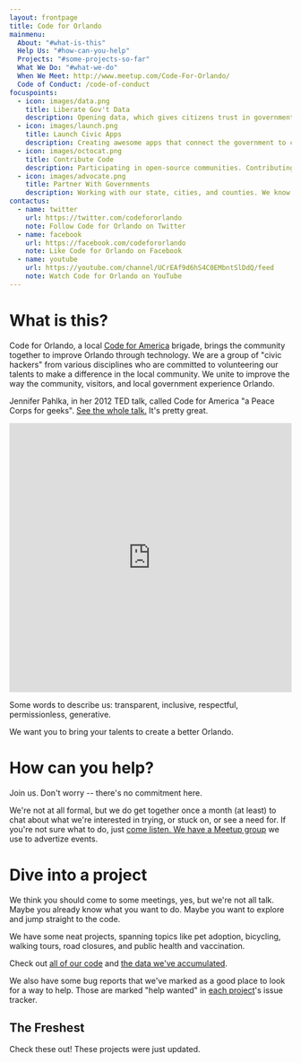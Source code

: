 ```yaml
---
layout: frontpage
title: Code for Orlando
mainmenu:
  About: "#what-is-this"
  Help Us: "#how-can-you-help"
  Projects: "#some-projects-so-far"
  What We Do: "#what-we-do"
  When We Meet: http://www.meetup.com/Code-For-Orlando/
  Code of Conduct: /code-of-conduct
focuspoints:
  - icon: images/data.png
    title: Liberate Gov't Data
    description: Opening data, which gives citizens trust in government, smoothes processes, and aids the economy.
  - icon: images/launch.png
    title: Launch Civic Apps
    description: Creating awesome apps that connect the government to citizens.
  - icon: images/octocat.png
    title: Contribute Code
    description: Participating in open-source communities. Contributing all our code to other CfA brigades.
  - icon: images/advocate.png
    title: Partner With Governments
    description: Working with our state, cities, and counties. We know we can't do it alone.
contactus:
  - name: twitter
    url: https://twitter.com/codefororlando
    note: Follow Code for Orlando on Twitter
  - name: facebook
    url: https://facebook.com/codefororlando
    note: Like Code for Orlando on Facebook
  - name: youtube
    url: https://youtube.com/channel/UCrEAf9d6hS4C0EMbntSlDdQ/feed
    note: Watch Code for Orlando on YouTube
---
```


What is this?
=============

Code for Orlando, a local 
[Code for America](https://www.codeforamerica.org/about/values/) brigade,
brings the community together to improve Orlando through technology. We are a
group of "civic hackers" from various disciplines who are committed to
volunteering our talents to make a difference in the local community. We unite
to improve the way the community, visitors, and local government experience
Orlando.

Jennifer Pahlka, in her 2012 TED talk, called Code for America "a
Peace Corps for geeks". 
<span class="videoframe"><a href="http://www.ted.com/talks/jennifer_pahlka_coding_a_better_government">See the whole talk.</a> It's pretty great.</span><!--- link to video shows up only when narrow screen -->

<iframe class="videoframe" src="https://embed-ssl.ted.com/talks/jennifer_pahlka_coding_a_better_government.html" width="100%" height="480" frameborder="0" scrolling="no" webkitAllowFullScreen mozallowfullscreen allowFullScreen></iframe><!--- embedded video shows up only on wide screen -->

Some words to describe us:  transparent, inclusive, respectful, permissionless,
generative.

We want you to bring your talents to create a better Orlando.

How can you help?
=================

Join us.  Don't worry -- there's no commitment here.

We're not at all formal, but we do get together once a month (at least) to
chat about what we're interested in trying, or stuck on, or see a need for.  If
you're not sure what to do, just [come listen. We have a Meetup
group](http://www.meetup.com/Code-For-Orlando/) we use to advertize events.

<ul id="upcoming-meetup-events"></ul><!--- This is programatically filled. -->


Dive into a project
===================

We think you should come to some meetings, yes, but we're not all talk.  Maybe
you already know what you want to do. Maybe you want to explore and jump
straight to the code. 

We have some neat projects, spanning topics like pet adoption, bicycling,
walking tours, road closures, and public health and vaccination.

Check out [all of our code](https://github.com/cforlando/) and [the
data we've accumulated](https://brigades.opendatanetwork.com/brigade?brigade=Code%20for%20Orlando).

We also have some bug reports that we've marked as a good place to look for a way to help. Those are marked "help wanted" in [each project](https://github.com/cforlando/)'s issue tracker.

<ul id="help-needed-bugs"></ul>

The Freshest
------------

Check these out! These projects were just updated.

<ol class="flatlist" id="most-recently-updated-repos"></ol><!--- This is programatically filled. -->

<!---

{{ site.github }}

-->
